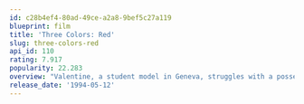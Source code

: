 ```yaml
---
id: c28b4ef4-80ad-49ce-a2a8-9bef5c27a119
blueprint: film
title: 'Three Colors: Red'
slug: three-colors-red
api_id: 110
rating: 7.917
popularity: 22.283
overview: "Valentine, a student model in Geneva, struggles with a possessive boyfriend and a troubled family. When she runs over a dog, she discovers that its owner, a retired judge, is illegally wiretapping and eavesdropping on his neighbors' phone calls. Although Valentine is outraged, she develops a strange bond with the judge – and as the two become closer, she finds herself caught in the middle of events that could change her life."
release_date: '1994-05-12'
---
```

